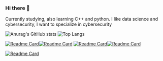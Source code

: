 ### Hi there 👋

Currently studying, also learning C++ and python.
I like data science and cybersecurity, I want to specialize in cybersecurity

![Anurag's GitHub stats](https://github-readme-stats.vercel.app/api?username=CristopherAfonso&show_icons=true&show=reviews,discussions_started,discussions_answered,prs_merged,prs_merged_percentage&theme=neon) ![Top Langs](https://github-readme-stats.vercel.app/api/top-langs/?username=CristopherAfonso&langs_count=20&layout=compact&theme=dark)

[![Readme Card](https://github-readme-stats.vercel.app/api/pin/?username=CristopherAfonso&repo=FirstOfComputerEngineering&theme=gotham)](https://github.com/CristopherAfonso/FirstOfComputerEngineering)[![Readme Card](https://github-readme-stats.vercel.app/api/pin/?username=CristopherAfonso&repo=SecondOfComputerEngineering&theme=maroongold)](https://github.com/CristopherAfonso/SecondOfComputerEngineering)
[![Readme Card](https://github-readme-stats.vercel.app/api/pin/?username=CristopherAfonso&repo=ThirdOfComputerEngineering&theme=react)](https://github.com/CristopherAfonso/ThirdOfComputerEngineering)[![Readme Card](https://github-readme-stats.vercel.app/api/pin/?username=CristopherAfonso&repo=ExercismExercises&theme=codeSTRACKr)](https://github.com/CristopherAfonso/ExercismExercises)

[![Readme Card](https://github-readme-stats.vercel.app/api/pin/?username=CristopherAfonso&repo=ExercismExercises&theme=great-gatsby)](https://github.com/CristopherAfonso/ExercismExercises)


<!-- https://github-profile-trophy.vercel.app/?username=CristopherAfonso -->
<!--![Top Langs](https://github-readme-stats.vercel.app/api/top-langs/?username=CristopherAfonso&layout=compact&theme=synthwave) -->
<!--
**CristopherAfonso/CristopherAfonso** is a ✨ _special_ ✨ repository because its `README.md` (this file) appears on your GitHub profile.

Here are some ideas to get you started:

- 🔭 I’m currently working on ...
- 🌱 I’m currently learning ...
- 👯 I’m looking to collaborate on ...
- 🤔 I’m looking for help with ...
- 💬 Ask me about ...
- 📫 How to reach me: ...
- 😄 Pronouns: ...
- ⚡ Fun fact: ...
-->
